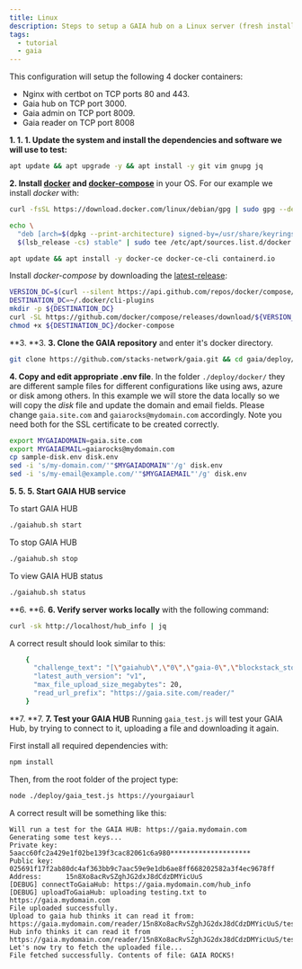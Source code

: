```yaml
---
title: Linux
description: Steps to setup a GAIA hub on a Linux server (fresh install). This example is using Debian, but should work on any Linux distribution. It uses docker compose in the backgroud. This example is using Debian, but should work on any Linux distribution. It uses docker compose in the backgroud. This example is using Debian, but should work on any Linux distribution. It uses docker compose in the background.
tags:
  - tutorial
  - gaia
---
```


This configuration will setup the following 4 docker containers:

- Nginx with certbot on TCP ports 80 and 443.
- Gaia hub on TCP port 3000.
- Gaia admin on TCP port 8009.
- Gaia reader on TCP port 8008

**1. 1. 1. Update the system and install the dependencies and software we will use to test:**

```bash
apt update && apt upgrade -y && apt install -y git vim gnupg jq
```

**2. Install [docker](https://docs.docker.com/engine/install/debian/) and [docker-compose](https://docs.docker.com/compose/cli-command/#install-on-linux)** in your OS. For our example we install _docker_ with:

```bash
curl -fsSL https://download.docker.com/linux/debian/gpg | sudo gpg --dearmor -o /usr/share/keyrings/docker-archive-keyring.gpg

echo \
  "deb [arch=$(dpkg --print-architecture) signed-by=/usr/share/keyrings/docker-archive-keyring.gpg] https://download.docker.com/linux/debian \
  $(lsb_release -cs) stable" | sudo tee /etc/apt/sources.list.d/docker.list > /dev/null

apt update && apt install -y docker-ce docker-ce-cli containerd.io
```

Install _docker-compose_ by downloading the [latest-release](https://github.com/docker/compose/releases):

```bash
VERSION_DC=$(curl --silent https://api.github.com/repos/docker/compose/releases/latest | jq .name -r)
DESTINATION_DC=~/.docker/cli-plugins
mkdir -p ${DESTINATION_DC}
curl -SL https://github.com/docker/compose/releases/download/${VERSION_DC}/docker-compose-linux-x86_64 -o ${DESTINATION_DC}/docker-compose
chmod +x ${DESTINATION_DC}/docker-compose
```

**3. **3. **3. Clone the GAIA repository** and enter it's docker directory.</p>

```bash
git clone https://github.com/stacks-network/gaia.git && cd gaia/deploy/docker
```

**4. Copy and edit appropriate .env file**. In the folder `./deploy/docker/` they are different sample files for different configurations like using aws, azure or disk among others. In this example we will store the data locally so we will copy the _disk_ file and update the domain and email fields. Please change `gaia.site.com` and `gaiarocks@mydomain.com` accordingly. Note you need both for the SSL certificate to be created correctly.

```bash
export MYGAIADOMAIN=gaia.site.com
export MYGAIAEMAIL=gaiarocks@mydomain.com
cp sample-disk.env disk.env
sed -i 's/my-domain.com/'"$MYGAIADOMAIN"'/g' disk.env
sed -i 's/my-email@example.com/'"$MYGAIAEMAIL"'/g' disk.env

```

**5. 5. 5. Start GAIA HUB service**

To start GAIA HUB

```bash
./gaiahub.sh start
```

To stop GAIA HUB

```bash
./gaiahub.sh stop
```

To view GAIA HUB status

```bash
./gaiahub.sh status
```

**6. **6. **6. Verify server works locally** with the following command:</p>

```bash
curl -sk http://localhost/hub_info | jq
```

A correct result should look similar to this:

```bash
    {
      "challenge_text": "[\"gaiahub\",\"0\",\"gaia-0\",\"blockstack_storage_please_sign\"]",
      "latest_auth_version": "v1",
      "max_file_upload_size_megabytes": 20,
      "read_url_prefix": "https://gaia.site.com/reader/"
    }
```

**7. **7. **7. Test your GAIA HUB** Running `gaia_test.js` will test your GAIA Hub, by trying to connect to it, uploading a file and downloading it again.</p>

First install all required dependencies with:

```bash
npm install
```

Then, from the root folder of the project type:

```bash
node ./deploy/gaia_test.js https://yourgaiaurl
```

A correct result will be something like this:

```
Will run a test for the GAIA HUB: https://gaia.mydomain.com
Generating some test keys...
Private key:  5aacc60fc2a429e1f02be139f3cac82061c6a980********************
Public key:   025691f17f2ab80dc4af363bb9c7aac59e9e1db6ae8ff668202582a3f4ec9678ff
Address:      15n8Xo8acRvSZghJG2dxJ8dCdzDMYicUuS
[DEBUG] connectToGaiaHub: https://gaia.mydomain.com/hub_info
[DEBUG] uploadToGaiaHub: uploading testing.txt to https://gaia.mydomain.com
File uploaded successfully.
Upload to gaia hub thinks it can read it from: https://gaia.mydomain.com/reader/15n8Xo8acRvSZghJG2dxJ8dCdzDMYicUuS/testing.txt
Hub info thinks it can read it from          : https://gaia.mydomain.com/reader/15n8Xo8acRvSZghJG2dxJ8dCdzDMYicUuS/testing.txt
Let's now try to fetch the uploaded file...
File fetched successfully. Contents of file: GAIA ROCKS!
```
